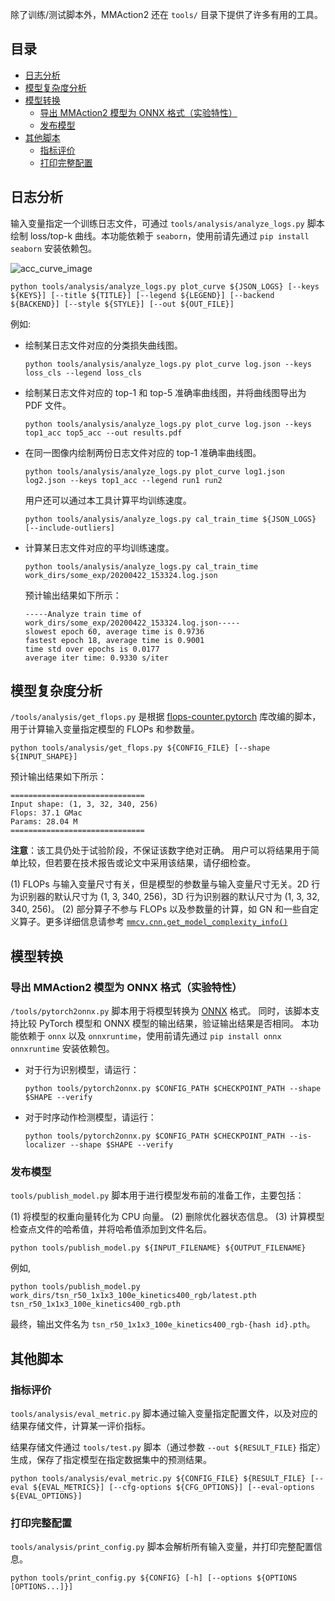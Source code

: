 除了训练/测试脚本外，MMAction2 还在 `tools/` 目录下提供了许多有用的工具。

## 目录

<!-- TOC -->

- [日志分析](#日志分析)
- [模型复杂度分析](#模型复杂度分析)
- [模型转换](#模型转换)
  - [导出 MMAction2 模型为 ONNX 格式（实验特性）](#导出-MMAction2-模型为-ONNX-格式（实验特性）)
  - [发布模型](#发布模型)
- [其他脚本](#其他脚本)
  - [指标评价](#指标评价)
  - [打印完整配置](#打印完整配置)

<!-- TOC -->

## 日志分析

输入变量指定一个训练日志文件，可通过 `tools/analysis/analyze_logs.py` 脚本绘制 loss/top-k 曲线。本功能依赖于 `seaborn`，使用前请先通过 `pip install seaborn` 安装依赖包。

![acc_curve_image](/docs/imgs/acc_curve.png)

```shell
python tools/analysis/analyze_logs.py plot_curve ${JSON_LOGS} [--keys ${KEYS}] [--title ${TITLE}] [--legend ${LEGEND}] [--backend ${BACKEND}] [--style ${STYLE}] [--out ${OUT_FILE}]
```

例如:

- 绘制某日志文件对应的分类损失曲线图。

    ```shell
    python tools/analysis/analyze_logs.py plot_curve log.json --keys loss_cls --legend loss_cls
    ```

- 绘制某日志文件对应的 top-1 和 top-5 准确率曲线图，并将曲线图导出为 PDF 文件。

    ```shell
    python tools/analysis/analyze_logs.py plot_curve log.json --keys top1_acc top5_acc --out results.pdf
    ```

- 在同一图像内绘制两份日志文件对应的 top-1 准确率曲线图。

    ```shell
    python tools/analysis/analyze_logs.py plot_curve log1.json log2.json --keys top1_acc --legend run1 run2
    ```

    用户还可以通过本工具计算平均训练速度。

    ```shell
    python tools/analysis/analyze_logs.py cal_train_time ${JSON_LOGS} [--include-outliers]
    ```

- 计算某日志文件对应的平均训练速度。

    ```shell
    python tools/analysis/analyze_logs.py cal_train_time work_dirs/some_exp/20200422_153324.log.json
    ```

    预计输出结果如下所示：

    ```text
    -----Analyze train time of work_dirs/some_exp/20200422_153324.log.json-----
    slowest epoch 60, average time is 0.9736
    fastest epoch 18, average time is 0.9001
    time std over epochs is 0.0177
    average iter time: 0.9330 s/iter
    ```

## 模型复杂度分析

`/tools/analysis/get_flops.py` 是根据 [flops-counter.pytorch](https://github.com/sovrasov/flops-counter.pytorch) 库改编的脚本，用于计算输入变量指定模型的 FLOPs 和参数量。

```shell
python tools/analysis/get_flops.py ${CONFIG_FILE} [--shape ${INPUT_SHAPE}]
```

预计输出结果如下所示：

```text
==============================
Input shape: (1, 3, 32, 340, 256)
Flops: 37.1 GMac
Params: 28.04 M
==============================
```

**注意**：该工具仍处于试验阶段，不保证该数字绝对正确。
用户可以将结果用于简单比较，但若要在技术报告或论文中采用该结果，请仔细检查。

(1) FLOPs 与输入变量尺寸有关，但是模型的参数量与输入变量尺寸无关。2D 行为识别器的默认尺寸为 (1, 3, 340, 256)，3D 行为识别器的默认尺寸为 (1, 3, 32, 340, 256)。
(2) 部分算子不参与 FLOPs 以及参数量的计算，如 GN 和一些自定义算子。更多详细信息请参考 [`mmcv.cnn.get_model_complexity_info()`](https://github.com/open-mmlab/mmcv/blob/master/mmcv/cnn/utils/flops_counter.py)

## 模型转换

### 导出 MMAction2 模型为 ONNX 格式（实验特性）

`/tools/pytorch2onnx.py` 脚本用于将模型转换为 [ONNX](https://github.com/onnx/onnx) 格式。
同时，该脚本支持比较 PyTorch 模型和 ONNX 模型的输出结果，验证输出结果是否相同。
本功能依赖于 `onnx` 以及 `onnxruntime`，使用前请先通过 `pip install onnx onnxruntime` 安装依赖包。

- 对于行为识别模型，请运行：

    ```shell
    python tools/pytorch2onnx.py $CONFIG_PATH $CHECKPOINT_PATH --shape $SHAPE --verify
    ```

- 对于时序动作检测模型，请运行：

    ```shell
    python tools/pytorch2onnx.py $CONFIG_PATH $CHECKPOINT_PATH --is-localizer --shape $SHAPE --verify
    ```

### 发布模型

`tools/publish_model.py` 脚本用于进行模型发布前的准备工作，主要包括：

(1) 将模型的权重向量转化为 CPU 向量。
(2) 删除优化器状态信息。
(3) 计算模型检查点文件的哈希值，并将哈希值添加到文件名后。

```shell
python tools/publish_model.py ${INPUT_FILENAME} ${OUTPUT_FILENAME}
```

例如,

```shell
python tools/publish_model.py work_dirs/tsn_r50_1x1x3_100e_kinetics400_rgb/latest.pth tsn_r50_1x1x3_100e_kinetics400_rgb.pth
```

最终，输出文件名为 `tsn_r50_1x1x3_100e_kinetics400_rgb-{hash id}.pth`。

## 其他脚本

### 指标评价

`tools/analysis/eval_metric.py` 脚本通过输入变量指定配置文件，以及对应的结果存储文件，计算某一评价指标。

结果存储文件通过 `tools/test.py` 脚本（通过参数 `--out ${RESULT_FILE}` 指定）生成，保存了指定模型在指定数据集中的预测结果。

```shell
python tools/analysis/eval_metric.py ${CONFIG_FILE} ${RESULT_FILE} [--eval ${EVAL_METRICS}] [--cfg-options ${CFG_OPTIONS}] [--eval-options ${EVAL_OPTIONS}]
```

### 打印完整配置

`tools/analysis/print_config.py` 脚本会解析所有输入变量，并打印完整配置信息。

```shell
python tools/print_config.py ${CONFIG} [-h] [--options ${OPTIONS [OPTIONS...]}]
```

